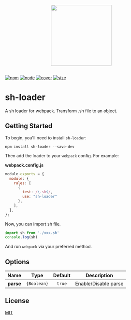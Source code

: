 <div align="center">
  <a href="https://github.com/webpack/webpack">
    <img width="200" height="200" src="https://webpack.js.org/assets/icon-square-big.svg">
  </a>
</div>
<br/>

[![npm][npm]][npm-url]
[![node][node]][node-url]
[![cover][cover]][cover-url]
[![size][size]][size-url]
# sh-loader

A sh loader for webpack. Transform .sh file to an object.

## Getting Started

To begin, you'll need to install `sh-loader`:

```console
npm install sh-loader --save-dev
```

Then add the loader to your `webpack` config. For example:

**webpack.config.js**

```js
module.exports = {
  module: {
    rules: [
      {
        test: /\.sh$/,
        use: "sh-loader"
      },
    ],
  },
};
```

Now, you can import sh file.
```js
import sh from './xxx.sh'
console.log(sh)
```

And run `webpack` via your preferred method.

## Options

|      Name         |      Type      |     Default    |  Description    |
| :---------------: | :------------: | :------------: | -------------   |
| **parse**         |   `{Boolean}`  |   `true`       | Enable/Disable parse|  

## License

[MIT](./LICENSE)

[npm]: https://img.shields.io/badge/npm-v5.0.0-blue
[npm-url]: https://npmjs.com/package/sh-loader
[node]: https://img.shields.io/node/v/sh-loader.svg
[node-url]: https://nodejs.org
[cover]: https://codecov.io/gh/qinhua/sh-loader/branch/main/graph/badge.svg?token=KSB3Z41HLW
[cover-url]: https://codecov.io/gh/qinhua/sh-loader
[size]: https://packagephobia.now.sh/badge?p=sh-loader
[size-url]: https://packagephobia.now.sh/result?p=sh-loader